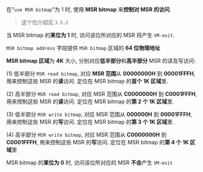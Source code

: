 
在"`use MSR bitmap`"为 1 时, 使用 **MSR bitmap** 来**控制对 MSR 的访问**. 

> 这个位介绍见 `3.5.2`

当 MSR bitmap 的**某位为 1** 时, 访问该位所对应的 MSR 将产生 `VM-exit`. 

`MSR bitmap address` 字段提供 `MSR bitmap` 区域的 **64 位物理地址**

**MSR bitmap 区域**为 **4K** 大小, 分别对应**低半部分**和**高半部分** MSR 的读及写访问: 

(1) 低半部分 `MSR read bitmap`, 对应 **MSR 范围**从 **00000000H** 到 **00001FFFH**, 用来控制这些 MSR 的**读**访问. 定位在 MSR bitmap 的**首个 1K 区域**里. 

(2) 高半部分 `MSR read bitmap`, 对应 MSR 范围从 **C0000000H** 到 **C0001FFFH**, 用来控制这些 MSR 的**读**访问. 定位在 MSR bitmap 的**第 2 个 1K 区域**里. 

(3) 低半部分 `MSR write bitmap`, 对应 MSR 范围从 **000000H** 到 **00001FFFH**, 用来控制这些 MSR 的**写**访问. 定位在 MSR bitmap 的**第 3 个 1K 区域**里. 

(4) 高半部分 `MSR write bitmap`, 对应 MSR 范围从 **C0000000H** 到 **C0001FFFH**, 用来控制这些 MSR 的**写**访问. 定位在 MSR bitmap 的**第 4 个 1K 区域**里

MSR bitmap 的**某位为 0** 时, 访问该位所对应的 MSR **不会**产生 `VM-exit`